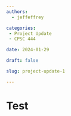 ```yaml
---
authors:
  - jeffeffrey

categories:
 - Project Update
 - CPSC 444

date: 2024-01-29

draft: false

slug: project-update-1

---
```


# Test